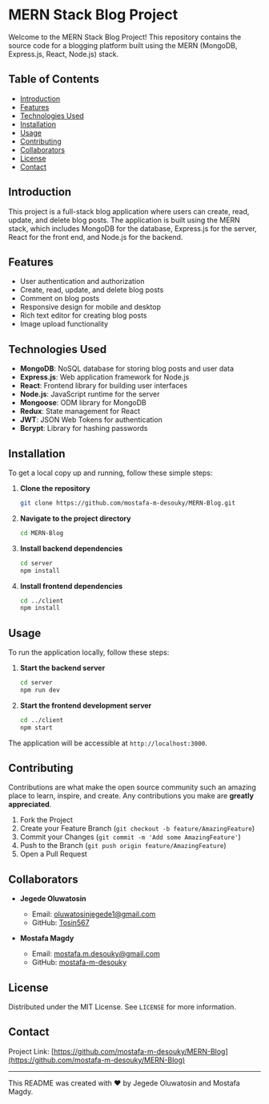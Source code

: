 # MERN Stack Blog Project

Welcome to the MERN Stack Blog Project! This repository contains the source code for a blogging platform built using the MERN (MongoDB, Express.js, React, Node.js) stack.

## Table of Contents

- [Introduction](#introduction)
- [Features](#features)
- [Technologies Used](#technologies-used)
- [Installation](#installation)
- [Usage](#usage)
- [Contributing](#contributing)
- [Collaborators](#collaborators)
- [License](#license)
- [Contact](#contact)

## Introduction

This project is a full-stack blog application where users can create, read, update, and delete blog posts. The application is built using the MERN stack, which includes MongoDB for the database, Express.js for the server, React for the front end, and Node.js for the backend.

## Features

- User authentication and authorization
- Create, read, update, and delete blog posts
- Comment on blog posts
- Responsive design for mobile and desktop
- Rich text editor for creating blog posts
- Image upload functionality

## Technologies Used

- **MongoDB**: NoSQL database for storing blog posts and user data
- **Express.js**: Web application framework for Node.js
- **React**: Frontend library for building user interfaces
- **Node.js**: JavaScript runtime for the server
- **Mongoose**: ODM library for MongoDB
- **Redux**: State management for React
- **JWT**: JSON Web Tokens for authentication
- **Bcrypt**: Library for hashing passwords

## Installation

To get a local copy up and running, follow these simple steps:

1. **Clone the repository**
    ```sh
    git clone https://github.com/mostafa-m-desouky/MERN-Blog.git
    ```
2. **Navigate to the project directory**
    ```sh
    cd MERN-Blog
    ```
3. **Install backend dependencies**
    ```sh
    cd server
    npm install
    ```
4. **Install frontend dependencies**
    ```sh
    cd ../client
    npm install
    ```

## Usage

To run the application locally, follow these steps:

1. **Start the backend server**
    ```sh
    cd server
    npm run dev
    ```
2. **Start the frontend development server**
    ```sh
    cd ../client
    npm start
    ```

The application will be accessible at `http://localhost:3000`.

## Contributing

Contributions are what make the open source community such an amazing place to learn, inspire, and create. Any contributions you make are **greatly appreciated**.

1. Fork the Project
2. Create your Feature Branch (`git checkout -b feature/AmazingFeature`)
3. Commit your Changes (`git commit -m 'Add some AmazingFeature'`)
4. Push to the Branch (`git push origin feature/AmazingFeature`)
5. Open a Pull Request

## Collaborators

- **Jegede Oluwatosin**
  - Email: [oluwatosinjegede1@gmail.com](mailto:oluwatosinjegede1@gmail.com)
  - GitHub: [Tosin567](https://github.com/Tosin567)

- **Mostafa Magdy**
  - Email: [mostafa.m.desouky@gmail.com](mailto:mostafa.m.desouky@gmail.com)
  - GitHub: [mostafa-m-desouky](https://github.com/mostafa-m-desouky)

## License

Distributed under the MIT License. See `LICENSE` for more information.

## Contact

Project Link: [https://github.com/mostafa-m-desouky/MERN-Blog](https://github.com/mostafa-m-desouky/MERN-Blog)

---

This README was created with ❤️ by Jegede Oluwatosin and Mostafa Magdy.

